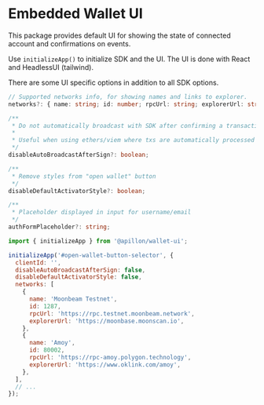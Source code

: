 # Embedded Wallet UI

This package provides default UI for showing the state of connected account and confirmations on events.

Use `initializeApp()` to initialize SDK and the UI. The UI is done with React and HeadlessUI (tailwind).

There are some UI specific options in addition to all SDK options.

```ts
// Supported networks info, for showing names and links to explorer.
networks?: { name: string; id: number; rpcUrl: string; explorerUrl: string }[];

/**
 * Do not automatically broadcast with SDK after confirming a transaction.
 *
 * Useful when using ethers/viem where txs are automatically processed with contract interfaces e.g.
 */
disableAutoBroadcastAfterSign?: boolean;

/**
 * Remove styles from "open wallet" button
 */
disableDefaultActivatorStyle?: boolean;

/**
 * Placeholder displayed in input for username/email
 */
authFormPlaceholder?: string;
```

```js
import { initializeApp } from '@apillon/wallet-ui';

initializeApp('#open-wallet-button-selector', {
  clientId: '',
  disableAutoBroadcastAfterSign: false,
  disableDefaultActivatorStyle: false,
  networks: [
    {
      name: 'Moonbeam Testnet',
      id: 1287,
      rpcUrl: 'https://rpc.testnet.moonbeam.network',
      explorerUrl: 'https://moonbase.moonscan.io',
    },
    {
      name: 'Amoy',
      id: 80002,
      rpcUrl: 'https://rpc-amoy.polygon.technology',
      explorerUrl: 'https://www.oklink.com/amoy',
    },
  ],
  // ...
});
```
